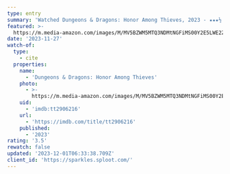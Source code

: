 ```yaml
---
type: entry
summary: 'Watched Dungeons & Dragons: Honor Among Thieves, 2023 - ★★★½'
featured: >-
  https://m.media-amazon.com/images/M/MV5BZWM5MTQ3NDMtNGFiMS00Y2E5LWE2ZTUtNzM5MTcyZjM3ODRiXkEyXkFqcGdeQXVyMDM2NDM2MQ@@._V1_SX300.jpg
date: '2023-11-27'
watch-of:
  type:
    - cite
  properties:
    name:
      - 'Dungeons & Dragons: Honor Among Thieves'
    photo:
      - >-
        https://m.media-amazon.com/images/M/MV5BZWM5MTQ3NDMtNGFiMS00Y2E5LWE2ZTUtNzM5MTcyZjM3ODRiXkEyXkFqcGdeQXVyMDM2NDM2MQ@@._V1_SX300.jpg
    uid:
      - 'imdb:tt2906216'
    url:
      - 'https://imdb.com/title/tt2906216'
    published:
      - '2023'
rating: '3.5'
rewatch: false
updated: '2023-12-01T06:33:38.709Z'
client_id: 'https://sparkles.sploot.com/'
---
```


